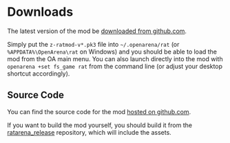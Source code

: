 # Downloads

The latest version of the mod be [downloaded from github.com](https://github.com/rdntcntrl/ratarena_release/releases).

Simply put the `z-ratmod-v*.pk3` file into `~/.openarena/rat` (or `%APPDATA%\OpenArena\rat` on Windows) and you should be able to load the mod from the OA main menu. You can also launch directly into the mod with `openarena +set fs_game rat` from the command line (or adjust your desktop shortcut accordingly).

## Source Code

You can find the source code for the mod [hosted on github.com](https://github.com/rdntcntrl/ratoa_gamecode).

If you want to build the mod yourself, you should build it from the [ratarena_release](https://github.com/rdntcntrl/ratarena_release) repository, which will include the assets.
